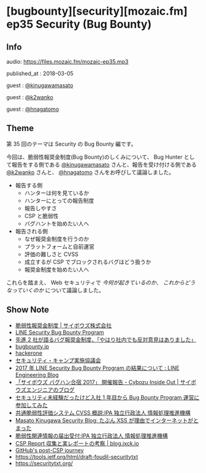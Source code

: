 # [bugbounty][security][mozaic.fm] ep35 Security (Bug Bounty)


## Info

audio: https://files.mozaic.fm/mozaic-ep35.mp3

published_at
: 2018-03-05

guest
: [@kinugawamasato](https://twitter.com/kinugawamasato)

guest
: [@k2wanko](https://twitter.com/k2wanko)

guest
: [@hnagatomo](https://github.com/hnagatomo)


## Theme

第 35 回のテーマは Security の Bug Bounty 編です。

今回は、脆弱性報奨金制度(Bug Bounty)のしくみについて、 Bug Hunter として報告をする側である [@kinugawamasato](https://twitter.com/kinugawamasato) さんと、報告を受け付ける側である [@k2wanko](https://twitter.com/k2wanko) さんと、 [@hnagatomo](https://github.com/hnagatomo) さんをお呼びして議論しました。

- 報告する側
  - ハンターは何を見ているか
  - ハンターにとっての報告制度
  - 報告しやすさ
  - CSP と脆弱性
  - バグハントを始めたい人へ
- 報告される側
  - なぜ報奨金制度を行うのか
  - プラットフォームと自前運営
  - 評価の難しさと CVSS
  - 成立するが CSP でブロックされるバグはどう扱うか
  - 報奨金制度を始めたい人へ

これらを踏まえ、 Web セキュリティで *今何が起きているのか*、 *これからどうなっていくのか* について議論しました。


## Show Note

- [脆弱性報奨金制度 \| サイボウズ株式会社](https://cybozu.co.jp/products/bug-bounty/)
- [LINE Security Bug Bounty Program](https://bugbounty.linecorp.com/ja/)
- [先進 2 社が語るバグ報奨金制度、「やはり社内でも反対意見はありました」](http://tech.nikkeibp.co.jp/it/atcl/column/16/040600081/040700001/)
- [bugbounty.jp](https://bugbounty.jp/)
- [hackerone](https://www.hackerone.com/)
- [セキュリティ・キャンプ実施協議会](http://www.security-camp.org/)
- [2017 年 LINE Security Bug Bounty Program の結果について : LINE Engineering Blog](https://engineering.linecorp.com/ja/blog/detail/255)
- [「サイボウズ バグハン合宿 2017」 開催報告 - Cybozu Inside Out \| サイボウズエンジニアのブログ](http://blog.cybozu.io/entry/2017/11/15/120000)
- [セキュリティ未経験だったけど入社 1 年目から Bug Bounty Program 運営に参加してみた](https://www.slideshare.net/linecorp/1-bug-bounty-program-88148396)
- [共通脆弱性評価システム CVSS 概説:IPA 独立行政法人 情報処理推進機構](https://www.ipa.go.jp/security/vuln/CVSS.html)
- [Masato Kinugawa Security Blog: たぶん XSS が理由でインターネットがとまった](http://masatokinugawa.l0.cm/2013/09/xss.benesse.html)
- [脆弱性関連情報の届出受付:IPA 独立行政法人 情報処理推進機構 ](https://www.ipa.go.jp/security/vuln/report/)
- [CSP Report 収集と実レポートの考察 \| blog.jxck.io](https://blog.jxck.io/entries/2017-02-13/csp-report-case-study.html)
- [GitHub's post-CSP journey](https://githubengineering.com/githubs-post-csp-journey/)
- <https://tools.ietf.org/html/draft-foudil-securitytxt>
- <https://securitytxt.org/>
